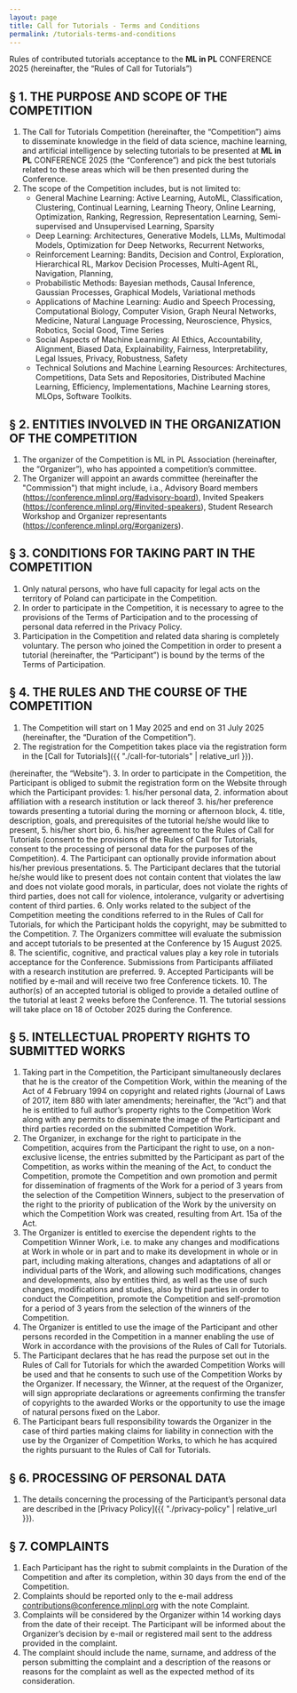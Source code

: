 ```yaml
---
layout: page
title: Call for Tutorials - Terms and Conditions
permalink: /tutorials-terms-and-conditions
---
```


Rules of contributed tutorials acceptance to the **ML in PL** CONFERENCE 2025 (hereinafter, the “Rules of Call for Tutorials”)


## § 1. THE PURPOSE AND SCOPE OF THE COMPETITION

1. The Call for Tutorials Competition (hereinafter, the “Competition”) aims to disseminate knowledge in the field of data science, machine learning, and artificial intelligence by selecting tutorials to be presented at **ML in PL** CONFERENCE 2025 (the “Conference”) and pick the best tutorials related to these areas which will be then presented during the Conference.
2. The scope of the Competition includes, but is not limited to:
    - General Machine Learning: Active Learning, AutoML, Classification, Clustering, Continual Learning, Learning Theory, Online Learning, Optimization, Ranking, Regression, Representation Learning, Semi-supervised and Unsupervised Learning, Sparsity
    - Deep Learning: Architectures, Generative Models, LLMs, Multimodal Models, Optimization for Deep Networks, Recurrent Networks, 
    - Reinforcement Learning: Bandits, Decision and Control, Exploration, Hierarchical RL, Markov Decision Processes, Multi-Agent RL, Navigation, Planning,
    - Probabilistic Methods: Bayesian methods, Causal Inference, Gaussian Processes, Graphical Models, Variational methods
    - Applications of Machine Learning: Audio and Speech Processing, Computational Biology, Computer Vision, Graph Neural Networks, Medicine, Natural Language Processing, Neuroscience, Physics, Robotics, Social Good, Time Series
    - Social Aspects of Machine Learning: AI Ethics, Accountability, Alignment, Biased Data, Explainability, Fairness, Interpretability, Legal Issues, Privacy, Robustness, Safety
    - Technical Solutions and Machine Learning Resources: Architectures, Competitions, Data Sets and Repositories, Distributed Machine Learning, Efficiency, Implementations, Machine Learning stores, MLOps, Software Toolkits.


## § 2. ENTITIES INVOLVED IN THE ORGANIZATION OF THE COMPETITION

1. The organizer of the Competition is ML in PL Association (hereinafter, the “Organizer”), who has appointed a competition’s committee.
2. The Organizer will appoint an awards committee (hereinafter the "Commission") that might include, i.a., Advisory Board members (<https://conference.mlinpl.org/#advisory-board>), Invited Speakers (<https://conference.mlinpl.org/#invited-speakers>), Student Research Workshop and Organizer representants (<https://conference.mlinpl.org/#organizers>).


## § 3. CONDITIONS FOR TAKING PART IN THE COMPETITION

1. Only natural persons, who have full capacity for legal acts on the territory of Poland can participate in the Competition.
2. In order to participate in the Competition, it is necessary to agree to the provisions of the Terms of Participation and to the processing of personal data referred in the Privacy Policy.
3. Participation in the Competition and related data sharing is completely voluntary. The person who joined the Competition in order to present a tutorial (hereinafter, the “Participant”) is bound by the terms of the Terms of Participation.


## § 4. THE RULES AND THE COURSE OF THE COMPETITION

1. The Competition will start on 1 May 2025 and end on 31 July 2025 (hereinafter, the “Duration of the Competition”).
2. The registration for the Competition takes place via the registration form in the [Call for Tutorials]({{ "./call-for-tutorials" | relative_url }}).

(hereinafter, the “Website”).
3. In order to participate in the Competition, the Participant is obliged to submit the registration form on the Website through which the Participant provides:
    1. his/her personal data,
    2. information about  affiliation with a research institution or lack thereof
    3. his/her preference towards presenting a tutorial during the morning or afternoon block,
    4. title, description, goals, and prerequisites of the tutorial  he/she would like to present,
    5. his/her short bio,
    6. his/her agreement to the Rules of Call for Tutorials (consent to the provisions of the Rules of Call for Tutorials, consent to the processing of personal data for the purposes of the Competition).
4. The Participant can optionally provide information about his/her previous presentations.
5. The Participant declares that the tutorial he/she would like to present does not contain content that violates the law and does not violate good morals, in particular, does not violate the rights of third parties, does not call for violence, intolerance, vulgarity or advertising content of third parties.
6. Only works related to the subject of the Competition meeting the conditions referred to in the Rules of Call for Tutorials, for which the Participant holds the copyright, may be submitted to the Competition.
7. The Organizers committee will evaluate the submission and accept tutorials to be presented at the Conference by 15 August 2025.
8. The scientific, cognitive, and practical values play a key role in tutorials acceptance for the Conference. Submissions from Participants affiliated with a research institution are preferred.
9. Accepted Participants will be notified by e-mail and will receive two free Conference tickets.
10. The author(s) of an accepted tutorial is obliged to provide a detailed outline of the tutorial at least 2 weeks before the Conference.
11. The tutorial sessions will take place on 18 of October 2025 during the Conference.


## § 5. INTELLECTUAL PROPERTY RIGHTS TO SUBMITTED WORKS
1. Taking part in the Competition, the Participant simultaneously declares that he is the creator of the Competition Work, within the meaning of the Act of 4 February 1994 on copyright and related rights (Journal of Laws of 2017, item 880 with later amendments; hereinafter, the “Act”) and that he is entitled to full author’s property rights to the Competition Work along with any permits to disseminate the image of the Participant and third parties recorded on the submitted Competition Work.
2. The Organizer, in exchange for the right to participate in the Competition, acquires from the Participant the right to use, on a non-exclusive license, the entries submitted by the Participant as part of the Competition, as works within the meaning of the Act, to conduct the Competition, promote the Competition and own promotion and permit for dissemination of fragments of the Work for a period of 3 years from the selection of the Competition Winners, subject to the preservation of the right to the priority of publication of the Work by the university on which the Competition Work was created, resulting from Art. 15a of the Act.
3. The Organizer is entitled to exercise the dependent rights to the Competition Winner Work, i.e. to make any changes and modifications at Work in whole or in part and to make its development in whole or in part, including making alterations, changes and adaptations of all or individual parts of the Work, and allowing such modifications, changes and developments, also by entities third, as well as the use of such changes, modifications and studies, also by third parties in order to conduct the Competition, promote the Competition and self-promotion for a period of 3 years from the selection of the winners of the Competition.
4. The Organizer is entitled to use the image of the Participant and other persons recorded in the Competition in a manner enabling the use of Work in accordance with the provisions of the Rules of Call for Tutorials.
5. The Participant declares that he has read the purpose set out in the Rules of Call for Tutorials for which the awarded Competition Works will be used and that he consents to such use of the Competition Works by the Organizer. If necessary, the Winner, at the request of the Organizer, will sign appropriate declarations or agreements confirming the transfer of copyrights to the awarded Works or the opportunity to use the image of natural persons fixed on the Labor.
6. The Participant bears full responsibility towards the Organizer in the case of third parties making claims for liability in connection with the use by the Organizer of Competition Works, to which he has acquired the rights pursuant to the Rules of Call for Tutorials.


## § 6. PROCESSING OF PERSONAL DATA

1. The details concerning the processing of the Participant’s personal data are described in the [Privacy Policy]({{ "./privacy-policy" | relative_url }}).


## § 7. COMPLAINTS

1. Each Participant has the right to submit complaints in the Duration of the Competition and after its completion, within 30 days from the end of the Competition.
2. Complaints should be reported only to the e-mail address <contributions@conference.mlinpl.org> with the note Complaint.
3. Complaints will be considered by the Organizer within 14 working days from the date of their receipt. The Participant will be informed about the Organizer’s decision by e-mail or registered mail sent to the address provided in the complaint.
4. The complaint should include the name, surname, and address of the person submitting the complaint and a description of the reasons or reasons for the complaint as well as the expected method of its consideration.

